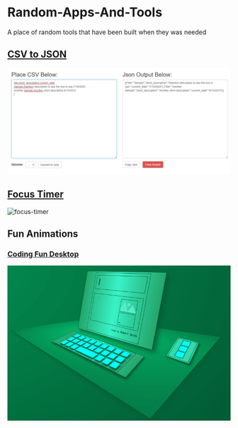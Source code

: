 # Random-Apps-And-Tools
A place of random tools that have been built when they was needed


## [CSV to JSON](https://github.com/Her0Zer0/CSV2JSON/tree/main)
![demo image](./demo.PNG)

## [Focus Timer](https://github.com/Her0Zer0/FocusTimer)
![focus-timer](https://github.com/Her0Zer0/FocusTimer/blob/focus-timer/assets/timer-expired.png)

## Fun Animations

### [Coding Fun Desktop](https://github.com/Her0Zer0/coding-fun-desktop)
![demo](https://github.com/Her0Zer0/coding-fun-desktop/blob/master/animation.gif)

